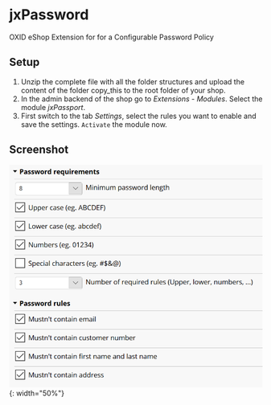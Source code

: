 # jxPassword #

OXID eShop Extension for  for a Configurable Password Policy


## Setup ##

1. Unzip the complete file with all the folder structures and upload the content of the folder copy_this to the root folder of your shop.
2. In the admin backend of the shop go to _Extensions_ - _Modules_. Select the module _jxPassport_.
3. First switch to the tab _Settings_, select the rules you want to enable and save the settings. `Activate` the module now.    
  
## Screenshot ##

![settings](/docs/img/jxpassword-settings-en.png) {: width="50%"}